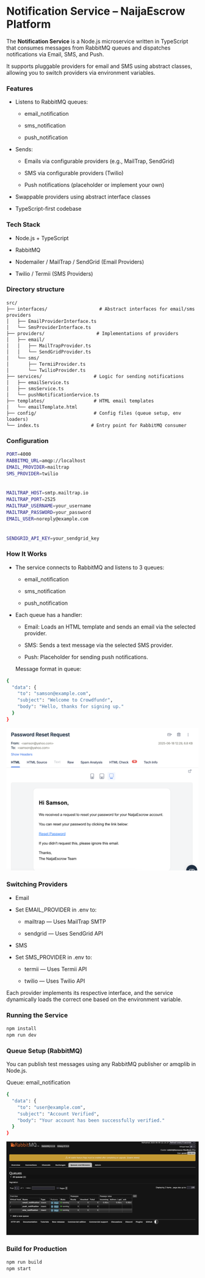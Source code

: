 #  Notification Service – NaijaEscrow Platform

The **Notification Service** is a Node.js microservice written in TypeScript that consumes messages from RabbitMQ queues and dispatches notifications via Email, SMS, and Push.

It supports pluggable providers for email and SMS using abstract classes, allowing you to switch providers via environment variables.

### Features

- Listens to RabbitMQ queues:

    - email_notification

    - sms_notification

    - push_notification

- Sends:

    - Emails via configurable providers (e.g., MailTrap, SendGrid)

    - SMS via configurable providers (Twilio)

    - Push notifications (placeholder or implement your own)

- Swappable providers using abstract interface classes

- TypeScript-first codebase



### Tech Stack

-  Node.js + TypeScript

- RabbitMQ

- Nodemailer / MailTrap / SendGrid (Email Providers)

- Twilio / Termii (SMS Providers)


### Directory structure

```text
src/
├── interfaces/                   # Abstract interfaces for email/sms providers
│   ├── EmailProviderInterface.ts
│   └── SmsProviderInterface.ts
├── providers/                   # Implementations of providers
│   ├── email/
│   │   ├── MailTrapProvider.ts
│   │   └── SendGridProvider.ts
│   └── sms/
│       ├── TermiiProvider.ts
│       └── TwilioProvider.ts
├── services/                   # Logic for sending notifications
│   ├── emailService.ts
│   ├── smsService.ts
│   └── pushNotificationService.ts
├── templates/                  # HTML email templates
│   └── emailTemplate.html
├── config/                     # Config files (queue setup, env loaders)
└── index.ts                   # Entry point for RabbitMQ consumer
```

###  Configuration

```bash
PORT=4000
RABBITMQ_URL=amqp://localhost
EMAIL_PROVIDER=mailtrap          
SMS_PROVIDER=twilio             


MAILTRAP_HOST=smtp.mailtrap.io
MAILTRAP_PORT=2525
MAILTRAP_USERNAME=your_username
MAILTRAP_PASSWORD=your_password
EMAIL_USER=noreply@example.com


SENDGRID_API_KEY=your_sendgrid_key

```


### How It Works


-  The service connects to RabbitMQ and listens to 3 queues:

    - email_notification

    - sms_notification

    - push_notification

- Each queue has a handler:

    - Email: Loads an HTML template and sends an email via the selected provider.

    - SMS: Sends a text message via the selected SMS provider.

    - Push: Placeholder for sending push notifications.

    Message format in queue:

```bash
{
  "data": {
    "to": "samson@example.com",
    "subject": "Welcome to Crowdfundr",
    "body": "Hello, thanks for signing up."
  }
}

```

![System Design](/docs/screenshots/emailtemplate.png)



### Switching Providers
- Email

- Set EMAIL_PROVIDER in .env to:

    - mailtrap — Uses MailTrap SMTP

    -  sendgrid — Uses SendGrid API

- SMS

- Set SMS_PROVIDER in .env to:

    - termii — Uses Termii API

    - twilio — Uses Twilio API

Each provider implements its respective interface, and the service dynamically loads the correct one based on the environment variable.


### Running the Service
```bash
npm install
npm run dev

```

### Queue Setup (RabbitMQ)

You can publish test messages using any RabbitMQ publisher or amqplib in Node.js.

Queue: email_notification

```bash
{
  "data": {
    "to": "user@example.com",
    "subject": "Account Verified",
    "body": "Your account has been successfully verified."
  }
}

```

![System Design](/docs/screenshots/rabbitmqsc.png)


### Build for Production

```bash
npm run build
npm start

```